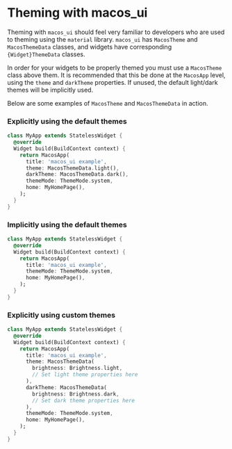 # Theming with macos_ui

Theming with `macos_ui` should feel very familiar to developers who are used to theming using the
`material` library. `macos_ui` has `MacosTheme` and `MacosThemeData` classes, and widgets have
corresponding `{Widget}ThemeData` classes.

In order for your widgets to be properly themed you must use a `MacosTheme` class above them. It is
recommended that this be done at the `MacosApp` level, using the `theme` and `darkTheme` properties.
If unused, the default light/dark themes will be implicitly used.

Below are some examples of `MacosTheme` and `MacosThemeData` in action.

### Explicitly using the default themes
```dart
class MyApp extends StatelessWidget {
  @override
  Widget build(BuildContext context) {
    return MacosApp(
      title: 'macos_ui example',
      theme: MacosThemeData.light(),
      darkTheme: MacosThemeData.dark(),
      themeMode: ThemeMode.system,
      home: MyHomePage(),
    );
  }
}
```

### Implicitly using the default themes
```dart
class MyApp extends StatelessWidget {
  @override
  Widget build(BuildContext context) {
    return MacosApp(
      title: 'macos_ui example',
      themeMode: ThemeMode.system,
      home: MyHomePage(),
    );
  }
}
```

### Explicitly using custom themes
```dart
class MyApp extends StatelessWidget {
  @override
  Widget build(BuildContext context) {
    return MacosApp(
      title: 'macos_ui example',
      theme: MacosThemeData(
        brightness: Brightness.light,
        // Set light theme properties here
      ),
      darkTheme: MacosThemeData(
        brightness: Brightness.dark,
        // Set dark theme properties here
      ),
      themeMode: ThemeMode.system,
      home: MyHomePage(),
    );
  }
}
```